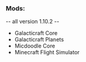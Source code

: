 ### Mods: 
-- all version 1.10.2 --
- Galacticraft Core
- Galacticraft Planets
- Micdoodle Core
- Minecraft Flight Simulator

